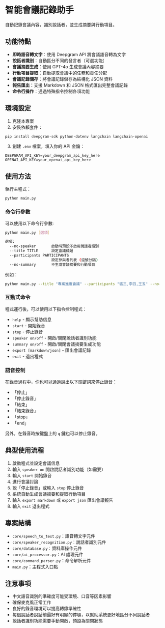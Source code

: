 # 智能會議記錄助手

自動記錄會議內容，識別說話者，並生成摘要與行動項目。

## 功能特點

- **即時語音轉文字**：使用 Deepgram API 將會議語音轉為文字
- **說話者識別**：自動區分不同的發言者（可選功能）
- **會議摘要生成**：使用 GPT-4o 生成會議內容摘要
- **行動項目提取**：自動提取會議中的任務和責任分配
- **會議記錄儲存**：將會議記錄儲存為結構化 JSON 資料
- **報告匯出**：支援 Markdown 和 JSON 格式匯出完整會議記錄
- **命令行操作**：通過特殊指令控制各項功能

## 環境設定

1. 克隆本專案
2. 安裝依賴套件：

```bash
pip install deepgram-sdk python-dotenv langchain langchain-openai
```

3. 創建 `.env` 檔案，填入你的 API 金鑰：

```
DEEPGRAM_API_KEY=your_deepgram_api_key_here
OPENAI_API_KEY=your_openai_api_key_here
```

## 使用方法

執行主程式：

```bash
python main.py
```

### 命令行參數

可以使用以下命令行參數:

```bash
python main.py [選項]

選項:
  --no-speaker       啟動時預設不啟用說話者識別
  --title TITLE      設定會議標題
  --participants PARTICIPANTS
                     設定參與者列表 (逗號分隔)
  --no-summary       不生成會議摘要和行動項目
```

例如：

```bash
python main.py --title "專案進度會議" --participants "張三,李四,王五" --no-speaker
```

### 互動式命令

程式運行後，可以使用以下指令控制程式：

- `help` - 顯示幫助信息
- `start` - 開始錄音
- `stop` - 停止錄音
- `speaker on/off` - 開啟/關閉說話者識別功能
- `summary on/off` - 開啟/關閉會議摘要生成功能
- `export [markdown/json]` - 匯出會議記錄
- `exit` - 退出程式

### 語音控制

在錄音過程中，你也可以通過說出以下關鍵詞來停止錄音：
- 「停止」
- 「停止錄音」
- 「結束」
- 「結束錄音」
- 「stop」
- 「end」

另外，在錄音時按鍵盤上的 `q` 鍵也可以停止錄音。

## 典型使用流程

1. 啟動程式並設定會議信息
2. 輸入 `speaker on` 開啟說話者識別功能（如需要）
3. 輸入 `start` 開始錄音
4. 進行會議討論
5. 說「停止錄音」或輸入 `stop` 停止錄音
6. 系統自動生成會議摘要和提取行動項目
7. 輸入 `export markdown` 或 `export json` 匯出會議報告
8. 輸入 `exit` 退出程式

## 專案結構

- `core/speech_to_text.py`：語音轉文字元件
- `core/speaker_recognition.py`：說話者識別元件
- `core/database.py`：資料庫操作元件
- `core/ai_processor.py`：AI 處理元件
- `core/command_parser.py`：命令解析元件
- `main.py`：主程式入口點

## 注意事項

- 中文語音識別的準確度可能受環境、口音等因素影響
- 確保麥克風正常工作
- 良好的錄音環境可以提高轉錄準確性
- 每個說話者說話前最好有明顯的停頓，以幫助系統更好地區分不同說話者
- 說話者識別功能需要手動開啟，預設為關閉狀態